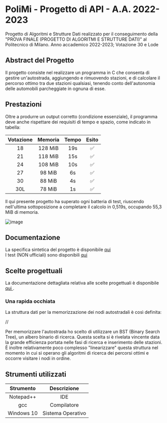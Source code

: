 # PoliMi - Progetto di API - A.A. 2022-2023
Progetto di Algoritmi e Strutture Dati realizzato per il conseguimento della "PROVA FINALE (PROGETTO DI ALGORITMI E STRUTTURE DATI)" al Politecnico di Milano.
Anno accademico 2022-2023; Votazione 30 e Lode

## Abstract del Progetto
Il progetto consiste nel realizzare un programma in C che consenta di gestire un'autostrada, aggiungendo e rimuovendo stazioni, e di calcolare il percorso ottimo tra due stazioni qualsiasi, tenendo conto dell'autonomia delle automobili parcheggiate in ognuna di esse.

## Prestazioni
Oltre a produrre un output corretto (condizione essenziale), il programma deve anche rispettare dei requisiti di tempo e spazio, come indicato in tabella:

| Votazione | Memoria    | Tempo    | Esito |
| :---:   | :---: | :---: | :---: |
|18  | 128 MiB | 19s | ✅ |
|21  | 118 MiB | 15s | ✅ |
|24  | 108 MiB | 10s | ✅ |
|27  | 98 MiB | 6s | ✅ |
|30  | 88 MiB | 4s | ✅ |
|30L  | 78 MiB | 1s | ✅ |

Il qui presente progetto ha superato ogni batteria di test, riuscendo nell'ultima sottoposizione a completare il calcolo in 0,519s, occupando 55,3 MiB di memoria.

![image](https://github.com/user-attachments/assets/77ef174f-abb4-45fd-a8a9-3a134fd61a94)


## Documentazione
La specifica sintetica del progetto è disponibile <a href="https://github.com/enricogrillo/Progetto-API-2023/blob/main/Documentazione/Specifica%20PFAPI%202022-2023.pdf"> qui </a> <br>
I test (NON ufficiali) sono disponibili <a href="https://github.com/enricogrillo/Progetto-API-2023/tree/main/TestAperti"> qui </a>

## Scelte progettuali
La documentazione dettagliata relativa alle scelte progettuali è disponibile <a href="https://github.com/enricogrillo/Progetto-API-2023/blob/main/Documentazione/Progettazione.docx"> qui </a>.

### Una rapida occhiata

La struttura dati per la memorizzazione dei nodi autostradali è così definita:

//

Per memorizzare l'autostrada ho scelto di utilizzare un BST (Binary Search Tree), un albero binario di ricerca. Questa scelta si è rivelata vincente data la grande efficienza portata nelle fasi di ricerca e inserimento delle stazioni. È inoltre relativamente poco complesso "linearizzare" questa struttura nel momento in cui si operano gli algoritmi di ricerca dei percorsi ottimi e occorre visitare i nodi in ordine.

## Strumenti utilizzati

| Strumento | Descrizione   |
| :---:   | :---: |
| Notepad++ | IDE   |
| gcc | Compilatore   |
| Windows 10 | Sistema Operativo   |
